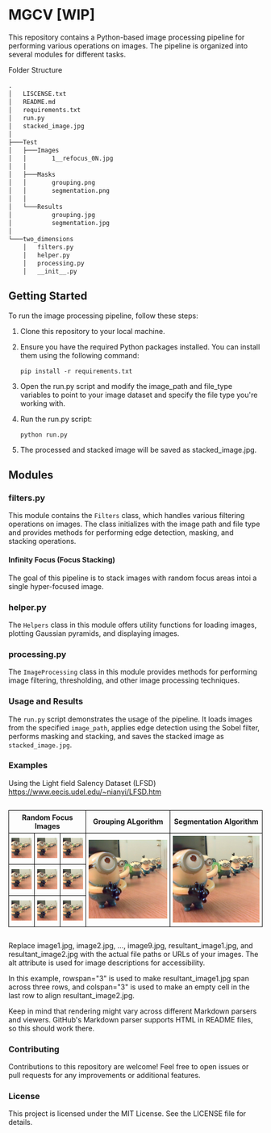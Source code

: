 # MGCV [WIP]
This repository contains a Python-based image processing pipeline for performing various operations on images. The pipeline is organized into several modules for different tasks. 

Folder Structure
```
.
│   LISCENSE.txt
│   README.md
│   requirements.txt
│   run.py
│   stacked_image.jpg
│
├───Test
│   ├───Images
│   │       1__refocus_0N.jpg
│   │       
│   ├───Masks
│   │       grouping.png
│   │       segmentation.png
│   │
│   └───Results
│           grouping.jpg
│           segmentation.jpg
│
└───two_dimensions
    │   filters.py
    │   helper.py
    │   processing.py
    │   __init__.py
```

## Getting Started

To run the image processing pipeline, follow these steps:

1. Clone this repository to your local machine.
2. Ensure you have the required Python packages installed. You can install them using the following command:
   ```
   pip install -r requirements.txt
   ```

3. Open the run.py script and modify the image_path and file_type variables to point to your image dataset and specify the file type you're working with.
4. Run the run.py script:
    ```
    python run.py
    ```
5. The processed and stacked image will be saved as stacked_image.jpg.

## Modules

### filters.py

This module contains the `Filters` class, which handles various filtering operations on images. The class initializes with the image path and file type and provides methods for performing edge detection, masking, and stacking operations.

#### Infinity Focus (Focus Stacking)
The goal of this pipeline is to stack images with random focus areas intoi a single hyper-focused image.

### helper.py

The `Helpers` class in this module offers utility functions for loading images, plotting Gaussian pyramids, and displaying images.

### processing.py

The `ImageProcessing` class in this module provides methods for performing image filtering, thresholding, and other image processing techniques.

### Usage and Results

The `run.py` script demonstrates the usage of the pipeline. It loads images from the specified `image_path`, applies edge detection using the Sobel filter, performs masking and stacking, and saves the stacked image as `stacked_image.jpg`.

### Examples

Using the Light field Salency Dataset (LFSD) 
https://www.eecis.udel.edu/~nianyi/LFSD.htm

<style>
  .center-container {
    display: flex;
    justify-content: center;
  }

  .image-table {
    border-collapse: collapse;
  }

  .image-table th,
  .image-table td {
    border: 1px solid black;
    padding: 5px;
    text-align: center;
  }

  .image-table th {
    text-align: center; /* Center headings */
  }
</style>

<div class="center-container">
  <table class="image-table">
    <tr>
      <th colspan="3"> Random Focus Images </th>
      <th colspan="1"> Grouping ALgorithm </th>
      <th colspan="1"> Segmentation Algorithm </th>
    </tr>
    <tr>
        <td><img src=".\Test\Images\1__refocus_00.jpg" alt="Image 1" style="width: 100px;"></td>
        <td><img src=".\Test\Images\1__refocus_01.jpg" alt="Image 2" style="width: 100px;"></td>
        <td><img src=".\Test\Images\1__refocus_02.jpg" alt="Image 3" style="width: 100px;"></td>
        <td rowspan="3"><img src=".\Test\Results\grouping.jpg" alt="Resultant Image 1" style="width: 330px;"></td>
        <td rowspan="3"><img src=".\Test\Results\segmentation.jpg" alt="Resultant Image 2" style="width: 330px;"></td>
    </tr>
    <tr>
        <td><img src=".\Test\Images\1__refocus_03.jpg" alt="Image 4" style="width: 100px;"></td>
        <td><img src=".\Test\Images\1__refocus_04.jpg" alt="Image 5" style="width: 100px;"></td>
        <td><img src=".\Test\Images\1__refocus_05.jpg" alt="Image 6" style="width: 100px;"></td>
    </tr>
    <tr>
        <td><img src=".\Test\Images\1__refocus_06.jpg" alt="Image 7" style="width: 100px;"></td>
        <td><img src=".\Test\Images\1__refocus_07.jpg" alt="Image 8" style="width: 100px;"></td>
        <td><img src=".\Test\Images\1__refocus_08.jpg" alt="Image 9" style="width: 100px;"></td>
    </tr>
  </table>
</div>

Replace image1.jpg, image2.jpg, ..., image9.jpg, resultant_image1.jpg, and resultant_image2.jpg with the actual file paths or URLs of your images. The alt attribute is used for image descriptions for accessibility.

In this example, rowspan="3" is used to make resultant_image1.jpg span across three rows, and colspan="3" is used to make an empty cell in the last row to align resultant_image2.jpg.

Keep in mind that rendering might vary across different Markdown parsers and viewers. GitHub's Markdown parser supports HTML in README files, so this should work there.







### Contributing

Contributions to this repository are welcome! Feel free to open issues or pull requests for any improvements or additional features.

### License

This project is licensed under the MIT License. See the LICENSE file for details.

